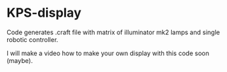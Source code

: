 # KPS-display

Code generates .craft file with matrix of illuminator mk2 lamps and single robotic controller.

I will make a video how to make your own display with this code soon (maybe).
